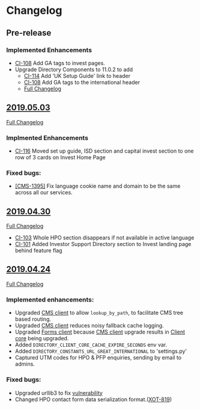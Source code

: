# Changelog

## Pre-release

### Implemented Enhancements
- [CI-108](https://uktrade.atlassian.net/browse/CI-108) Add GA tags to invest pages.
- Upgrade Directory Components to 11.0.2 to add
    - [CI-114](https://uktrade.atlassian.net/browse/CI-114) Add 'UK Setup Guide' link to header
    - [CI-108](https://uktrade.atlassian.net/browse/CI-108) Add GA tags to the international header
    - [Full Changelog](https://github.com/uktrade/directory-components/blob/master/CHANGELOG.md)


## [2019.05.03](https://github.com/uktrade/invest-ui/releases/tag/2019.05.03)
[Full Changelog](https://github.com/uktrade/invest-ui/compare/2019.04.30...2019.05.03)

### Implmented Enhancements
- [CI-116](https://uktrade.atlassian.net/browse/CI-116) Moved set up guide, ISD section and capital invest section to one row of 3 cards on Invest Home Page


### Fixed bugs:

- [[CMS-1395]](https://uktrade.atlassian.net/browse/CMS-1395) Fix language cookie name and domain to be the same across all our services.

## [2019.04.30](https://github.com/uktrade/invest-ui/releases/tag/2019.04.30)
[Full Changelog](https://github.com/uktrade/invest-ui/compare/2019.04.24...2019.04.30)

- [CI-103](https://uktrade.atlassian.net/browse/CI-103) Whole HPO section disappears if not available in active language
- [CI-101](https://uktrade.atlassian.net/browse/CI-101) Added Investor Support Directory section to Invest landing page behind feature flag


## [2019.04.24](https://github.com/uktrade/invest-ui/releases/tag/2019.04.24)
[Full Changelog](https://github.com/uktrade/invest-ui/compare/2019.04.16...2019.04.24)

### Implemented enhancements:

- Upgraded [CMS client][directory-cms-client] to allow `lookup_by_path`, to facilitate CMS tree based routing.
- Upgraded [CMS client][directory-cms-client] reduces noisy fallback cache logging.
- Upgraded [Forms client][directory-forms-api-client]  because [CMS client][directory-cms-client] upgrade results in [Client core][directory-client-core] being upgraded.
- Added `DIRECTORY_CLIENT_CORE_CACHE_EXPIRE_SECONDS` env var.
- Added `DIRECTORY_CONSTANTS_URL_GREAT_INTERNATIONAL` to 'settings.py'
- Captured UTM codes for HPO & PFP enquiries, sending by email to admins.

### Fixed bugs:
- Upgraded urllib3 to fix [vulnerability](https://nvd.nist.gov/vuln/detail/CVE-2019-11324)
- Changed HPO contact form data serialization format.([XOT-819](https://uktrade.atlassian.net/browse/XOT-819))


[directory-client-core]: https://github.com/uktrade/directory-client-core
[directory-cms-client]: https://github.com/uktrade/directory-cms-client
[directory-forms-api-client]: https://github.com/uktrade/directory-forms-api-client
